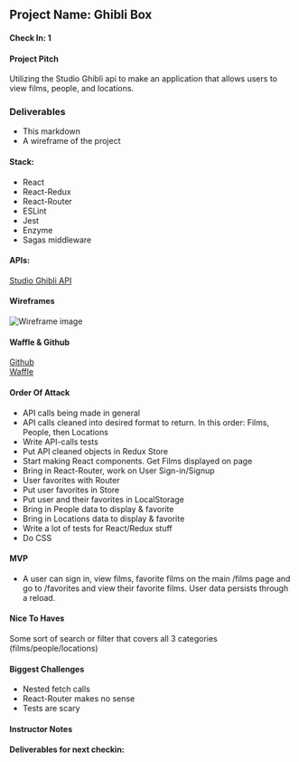 ## Project Name: Ghibli Box

#### Check In: 1

#### Project Pitch  
Utilizing the Studio Ghibli api to make an application that allows users to view films, people, and locations. 

### Deliverables  
- This markdown
- A wireframe of the project

#### Stack:  
- React
- React-Redux
- React-Router
- ESLint
- Jest
- Enzyme
- Sagas middleware

#### APIs:  
[Studio Ghibli API](https://ghibliapi.herokuapp.com/#section/Studio-Ghibli-API)

#### Wireframes  
![Wireframe image](https://i.imgur.com/wlGESO8.png)

#### Waffle & Github  
[Github](https://github.com/Kc2693/Ghibli-Box)  
[Waffle](https://waffle.io/Kc2693/Ghibli-Box)

#### Order Of Attack  
- API calls being made in general
- API calls cleaned into desired format to return. In this order: Films, People, then Locations
- Write API-calls tests
- Put API cleaned objects in Redux Store
- Start making React components. Get Films displayed on page
- Bring in React-Router, work on User Sign-in/Signup
- User favorites with Router
- Put user favorites in Store
- Put user and their favorites in LocalStorage
- Bring in People data to display & favorite
- Bring in Locations data to display & favorite
- Write a lot of tests for React/Redux stuff
- Do CSS


#### MVP  
- A user can sign in, view films, favorite films on the main /films page and go to /favorites and view their favorite films. User data persists through a reload. 

#### Nice To Haves  
Some sort of search or filter that covers all 3 categories (films/people/locations)

#### Biggest Challenges  
- Nested fetch calls
- React-Router makes no sense
- Tests are scary

#### Instructor Notes

#### Deliverables for next checkin:
